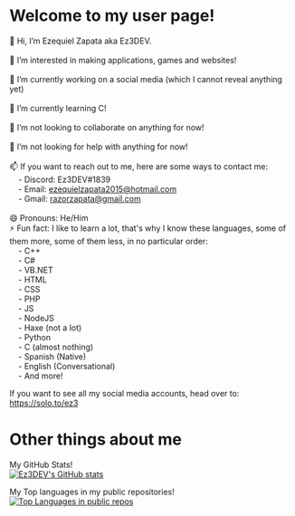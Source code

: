 # Welcome to my user page!

👋 Hi, I’m Ezequiel Zapata aka Ez3DEV.<br><br>
👀 I’m interested in making applications, games and websites!<br><br>
🔭 I’m currently working on a social media (which I cannot reveal anything yet)<br><br>
🌱 I’m currently learning C!<br><br>
👯 I’m not looking to collaborate on anything for now!<br><br>
🤔 I’m not looking for help with anything for now!<br><br>
📫 If you want to reach out to me, here are some ways to contact me:<br>
&nbsp;&nbsp;&nbsp;&nbsp;- Discord: Ez3DEV#1839<br>
&nbsp;&nbsp;&nbsp;&nbsp;- Email: ezequielzapata2015@hotmail.com<br>
&nbsp;&nbsp;&nbsp;&nbsp;- Gmail: razorzapata@gmail.com<br><br>
😄 Pronouns: He/Him<br>⚡ Fun fact: I like to learn a lot, that's why I know these languages, some of them more, some of them less, in no particular order:<br>
&nbsp;&nbsp;&nbsp;&nbsp;- C++<br>
&nbsp;&nbsp;&nbsp;&nbsp;- C#<br>
&nbsp;&nbsp;&nbsp;&nbsp;- VB.NET<br>
&nbsp;&nbsp;&nbsp;&nbsp;- HTML<br>
&nbsp;&nbsp;&nbsp;&nbsp;- CSS<br>
&nbsp;&nbsp;&nbsp;&nbsp;- PHP<br>
&nbsp;&nbsp;&nbsp;&nbsp;- JS<br>
&nbsp;&nbsp;&nbsp;&nbsp;- NodeJS<br>
&nbsp;&nbsp;&nbsp;&nbsp;- Haxe (not a lot)<br>
&nbsp;&nbsp;&nbsp;&nbsp;- Python<br>
&nbsp;&nbsp;&nbsp;&nbsp;- C (almost nothing)<br>
&nbsp;&nbsp;&nbsp;&nbsp;- Spanish (Native)<br>
&nbsp;&nbsp;&nbsp;&nbsp;- English (Conversational)<br>
&nbsp;&nbsp;&nbsp;&nbsp;- And more!<br>

If you want to see all my social media accounts, head over to: https://solo.to/ez3

# Other things about me
My GitHub Stats!<br>
[![Ez3DEV's GitHub stats](https://github-readme-stats.vercel.app/api?username=ez3dev)](https://github.com/ez3dev)


My Top languages in my public repositories!<br>
[![Top Languages in public repos](https://github-readme-stats.vercel.app/api/top-langs/?username=ez3dev)](https://github.com/ez3dev)

<!---
EzecraftingYT/EzecraftingYT is a ✨ special ✨ repository because its `README.md` (this file) appears on your GitHub profile.
You can click the Preview link to take a look at your changes.
--->

